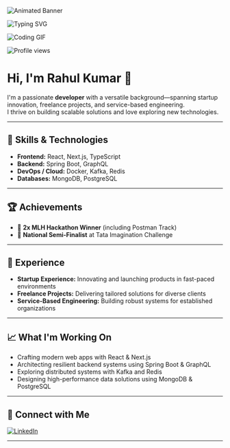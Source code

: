 ![Animated Banner](https://raw.githubusercontent.com/RAHUL14KUMAR/RAHUL14KUMAR/main/assets/banner.svg)

![Typing SVG](https://readme-typing-svg.demolab.com?font=Fira+Code&weight=500&pause=1000&color=61DAFB&width=435&lines=Hi+I'm+Rahul+Kumar;Developer+%7C+React+%7C+Spring+Boot+%7C+Kafka;Hackathon+Winner+%7C+Startup+Experience)

![Coding GIF](https://media.giphy.com/media/qgQUggAC3Pfv687qPC/giphy.gif)

![Profile views](https://komarev.com/ghpvc/?username=RAHUL14KUMAR&style=flat-square)

# Hi, I'm Rahul Kumar 👋

I'm a passionate **developer** with a versatile background—spanning startup innovation, freelance projects, and service-based engineering.  
I thrive on building scalable solutions and love exploring new technologies.

---

## 🚀 Skills & Technologies

- **Frontend:** React, Next.js, TypeScript
- **Backend:** Spring Boot, GraphQL
- **DevOps / Cloud:** Docker, Kafka, Redis
- **Databases:** MongoDB, PostgreSQL

---

## 🏆 Achievements

- 🥇 **2x MLH Hackathon Winner** (including Postman Track)
- 🏅 **National Semi-Finalist** at Tata Imagination Challenge

---

## 💼 Experience

- **Startup Experience:** Innovating and launching products in fast-paced environments
- **Freelance Projects:** Delivering tailored solutions for diverse clients
- **Service-Based Engineering:** Building robust systems for established organizations

---

## 📈 What I'm Working On

- Crafting modern web apps with React & Next.js
- Architecting resilient backend systems using Spring Boot & GraphQL
- Exploring distributed systems with Kafka and Redis
- Designing high-performance data solutions using MongoDB & PostgreSQL

---

## 🔗 Connect with Me

[![LinkedIn](https://img.shields.io/badge/LinkedIn-blue?logo=linkedin)](https://www.linkedin.com/in/rahul-kumar-216872227/)

---

<!-- Optionally add a quote, fun fact, or interests below! -->
